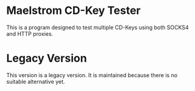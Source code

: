 # Maelstrom CD-Key Tester

This is a program designed to test multiple CD-Keys using both SOCKS4 and HTTP proxies.

# Legacy Version

This version is a legacy version. It is maintained because there is no suitable alternative yet.